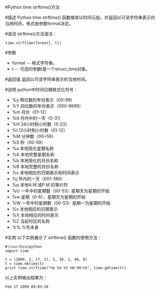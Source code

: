 #Python time strftime()方法

#描述
Python time strftime() 函数接收以时间元组，并返回以可读字符串表示的当地时间，格式由参数format决定。

#语法
strftime()方法语法：

```
time.strftime(format[, t])
```

#参数
- format -- 格式字符串。
- t -- 可选的参数t是一个struct_time对象。

#返回值
返回以可读字符串表示的当地时间。

#说明
python中时间日期格式化符号：

- %y 两位数的年份表示（00-99）
- %Y 四位数的年份表示（000-9999）
- %m 月份（01-12）
- %d 月内中的一天（0-31）
- %H 24小时制小时数（0-23）
- %I 12小时制小时数（01-12）
- %M 分钟数（00=59）
- %S 秒（00-59）
- %a 本地简化星期名称
- %A 本地完整星期名称
- %b 本地简化的月份名称
- %B 本地完整的月份名称
- %c 本地相应的日期表示和时间表示
- %j 年内的一天（001-366）
- %p 本地A.M.或P.M.的等价符
- %U 一年中的星期数（00-53）星期天为星期的开始
- %w 星期（0-6），星期天为星期的开始
- %W 一年中的星期数（00-53）星期一为星期的开始
- %x 本地相应的日期表示
- %X 本地相应的时间表示
- %Z 当前时区的名称
- %% %号本身

#实例
以下实例展示了 strftime() 函数的使用方法：

```
#!/usr/bin/python
import time

t = (2009, 2, 17, 17, 3, 38, 1, 48, 0)
t = time.mktime(t)
print time.strftime("%b %d %Y %H:%M:%S", time.gmtime(t))
```

以上实例输出结果为：

```
Feb 17 2009 09:03:38
```